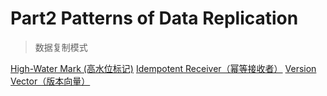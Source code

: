 # Part2 Patterns of Data Replication

> 数据复制模式

[High-Water Mark (高水位标记)](./Chapter%2012.%20High-Water%20Mark/)
[Idempotent Receiver（幂等接收者）](./Chapter%2015.%20Idempotent%20Receiver/)
[Version Vector（版本向量）](./Chapter%2018.%20Version%20Vector/)
